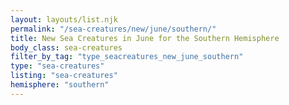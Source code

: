 ```yaml
---
layout: layouts/list.njk
permalink: "/sea-creatures/new/june/southern/"
title: New Sea Creatures in June for the Southern Hemisphere
body_class: sea-creatures
filter_by_tag: "type_seacreatures_new_june_southern"
type: "sea-creatures"
listing: "sea-creatures"
hemisphere: "southern"
---
```

